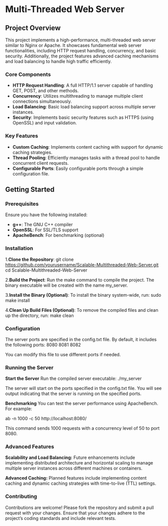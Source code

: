 # Multi-Threaded Web Server

## Project Overview

This project implements a high-performance, multi-threaded web server similar to Nginx or Apache. It showcases fundamental web server functionalities, including HTTP request handling, concurrency, and basic security. Additionally, the project features advanced caching mechanisms and load balancing to handle high traffic efficiently.

### Core Components

- **HTTP Request Handling**: A full HTTP/1.1 server capable of handling GET, POST, and other methods.
- **Concurrency**: Utilizes multithreading to manage multiple client connections simultaneously.
- **Load Balancing**: Basic load balancing support across multiple server instances.
- **Security**: Implements basic security features such as HTTPS (using OpenSSL) and input validation.

### Key Features

- **Custom Caching**: Implements content caching with support for dynamic caching strategies.
- **Thread Pooling**: Efficiently manages tasks with a thread pool to handle concurrent client requests.
- **Configurable Ports**: Easily configurable ports through a simple configuration file.

## Getting Started

### Prerequisites

Ensure you have the following installed:
- **g++**: The GNU C++ compiler
- **OpenSSL**: For SSL/TLS support
- **ApacheBench**: For benchmarking (optional)

  
### Installation


1.**Clone the Repository**:
git clone https://github.com/yourusername/Scalable-Multithreaded-Web-Server.git
cd Scalable-Multithreaded-Web-Server

2.**Build the Project**:
Run the make command to compile the project.
The binary executable will be created with the name my_server.

3.**Install the Binary (Optional)**:
To install the binary system-wide, run:
sudo make install

4.**Clean Up Build Files (Optional)**:
To remove the compiled files and clean up the directory, run:
make clean

### Configuration

The server ports are specified in the config.txt file. By default, it includes the following ports:
8080
8081
8082

You can modify this file to use different ports if needed.

### Running the Server
**Start the Server**
Run the compiled server executable:
./my_server

The server will start on the ports specified in the config.txt file. You will see output indicating that the server is running on the specified ports.

**Benchmarking**
You can test the server performance using ApacheBench. For example:

ab -n 1000 -c 50 http://localhost:8080/

This command sends 1000 requests with a concurrency level of 50 to port 8080.

### Advanced Features
**Scalability and Load Balancing:** Future enhancements include implementing distributed architecture and horizontal scaling to manage multiple server instances across different machines or containers.

**Advanced Caching:** Planned features include implementing content caching and dynamic caching strategies with time-to-live (TTL) settings.

### Contributing
Contributions are welcome! Please fork the repository and submit a pull request with your changes. Ensure that your changes adhere to the project’s coding standards and include relevant tests.
   
